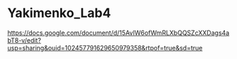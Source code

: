 # Yakimenko_Lab4
https://docs.google.com/document/d/15AvIW6ofWmRLXbQQSZcXXDags4abT8-v/edit?usp=sharing&ouid=102457791629650979358&rtpof=true&sd=true
